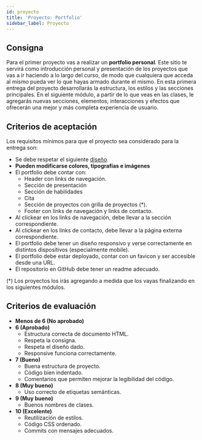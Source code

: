 ```yaml
---
id: proyecto
title: 'Proyecto: Portfolio'
sidebar_label: Proyecto
---
```


## Consigna

Para el primer proyecto vas a realizar un **portfolio personal**. Este sitio te servirá como introducción personal y presentación de los proyectos que vas a ir haciendo a lo largo del curso, de modo que cualquiera que acceda al mismo pueda ver lo que hayas armado durante el mismo. En esta primera entrega del proyecto desarrollarás la estructura, los estilos y las secciones principales. En el siguiente módulo, a partir de lo que veas en las clases, le agregarás nuevas secciones, elementos, interacciones y efectos que ofrecerán una mejor y más completa experiencia de usuario.

## Criterios de aceptación

Los requisitos mínimos para que el proyecto sea considerado para la entrega son:

- Se debe respetar el siguiente [diseño](https://frontend-proyecto-portfolio.onrender.com/).
- **Pueden modificarse colores, tipografías e imágenes**
- El portfolio debe contar con:
  - Header con links de navegación.
  - Sección de presentación
  - Sección de habilidades
  - Cita
  - Sección de proyectos con grilla de proyectos (\*).
  - Footer con links de navegación y links de contacto.
- Al clickear en los links de navegación, debe llevar a la sección correspondiente.
- Al clickear en los links de contacto, debe llevar a la página externa correspondiente.
- El portfolio debe tener un diseño responsivo y verse correctamente en distintos dispositivos (especialmente mobile).
- El portfolio debe estar deployado, contar con un favicon y ser accesible desde una URL.
- El repositorio en GitHub debe tener un readme adecuado.

(\*) Los proyectos los irás agregando a medida que los vayas finalizando en los siguientes módulos.

## Criterios de evaluación

- **Menos de 6 (No aprobado)**
- **6 (Aprobado)**
  - Estructura correcta de documento HTML.
  - Respeta la consigna.
  - Respeta el diseño dado.
  - Responsive funciona correctamente.
- **7 (Bueno)**
  - Buena estructura de proyecto.
  - Código bien indentado.
  - Comentarios que permiten mejorar la legibilidad del código.
- **8 (Muy bueno)**
  - Uso correcto de etiquetas semánticas.
- **9 (Muy bueno)**
  - Buenos nombres de clases.
- **10 (Excelente)**
  - Reutilización de estilos.
  - Código CSS ordenado.
  - Commits con mensajes adecuados.
